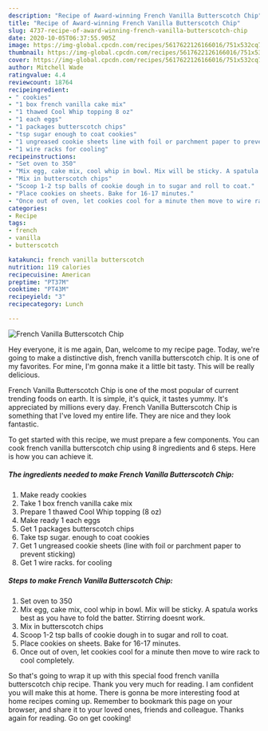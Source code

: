 ```yaml
---
description: "Recipe of Award-winning French Vanilla Butterscotch Chip"
title: "Recipe of Award-winning French Vanilla Butterscotch Chip"
slug: 4737-recipe-of-award-winning-french-vanilla-butterscotch-chip
date: 2020-10-05T06:37:55.905Z
image: https://img-global.cpcdn.com/recipes/5617622126166016/751x532cq70/french-vanilla-butterscotch-chip-recipe-main-photo.jpg
thumbnail: https://img-global.cpcdn.com/recipes/5617622126166016/751x532cq70/french-vanilla-butterscotch-chip-recipe-main-photo.jpg
cover: https://img-global.cpcdn.com/recipes/5617622126166016/751x532cq70/french-vanilla-butterscotch-chip-recipe-main-photo.jpg
author: Mitchell Wade
ratingvalue: 4.4
reviewcount: 18764
recipeingredient:
- " cookies"
- "1 box french vanilla cake mix"
- "1 thawed Cool Whip topping 8 oz"
- "1 each eggs"
- "1 packages butterscotch chips"
- "tsp sugar enough to coat cookies"
- "1 ungreased cookie sheets line with foil or parchment paper to prevent sticking"
- "1 wire racks for cooling"
recipeinstructions:
- "Set oven to 350"
- "Mix egg, cake mix, cool whip in bowl. Mix will be sticky. A spatula works best as you have to fold the batter. Stirring doesnt work."
- "Mix in butterscotch chips"
- "Scoop 1-2 tsp balls of cookie dough in to sugar and roll to coat."
- "Place cookies on sheets. Bake for 16-17 minutes."
- "Once out of oven, let cookies cool for a minute then move to wire rack to cool completely."
categories:
- Recipe
tags:
- french
- vanilla
- butterscotch

katakunci: french vanilla butterscotch 
nutrition: 119 calories
recipecuisine: American
preptime: "PT37M"
cooktime: "PT43M"
recipeyield: "3"
recipecategory: Lunch

---
```



![French Vanilla Butterscotch Chip](https://img-global.cpcdn.com/recipes/5617622126166016/751x532cq70/french-vanilla-butterscotch-chip-recipe-main-photo.jpg)

Hey everyone, it is me again, Dan, welcome to my recipe page. Today, we're going to make a distinctive dish, french vanilla butterscotch chip. It is one of my favorites. For mine, I'm gonna make it a little bit tasty. This will be really delicious.

French Vanilla Butterscotch Chip is one of the most popular of current trending foods on earth. It is simple, it's quick, it tastes yummy. It's appreciated by millions every day. French Vanilla Butterscotch Chip is something that I've loved my entire life. They are nice and they look fantastic.




To get started with this recipe, we must prepare a few components. You can cook french vanilla butterscotch chip using 8 ingredients and 6 steps. Here is how you can achieve it.

<!--inarticleads1-->

##### The ingredients needed to make French Vanilla Butterscotch Chip:

1. Make ready  cookies
1. Take 1 box french vanilla cake mix
1. Prepare 1 thawed Cool Whip topping (8 oz)
1. Make ready 1 each eggs
1. Get 1 packages butterscotch chips
1. Take tsp sugar. enough to coat cookies
1. Get 1 ungreased cookie sheets (line with foil or parchment paper to prevent sticking)
1. Get 1 wire racks. for cooling




<!--inarticleads2-->

##### Steps to make French Vanilla Butterscotch Chip:

1. Set oven to 350
1. Mix egg, cake mix, cool whip in bowl. Mix will be sticky. A spatula works best as you have to fold the batter. Stirring doesnt work.
1. Mix in butterscotch chips
1. Scoop 1-2 tsp balls of cookie dough in to sugar and roll to coat.
1. Place cookies on sheets. Bake for 16-17 minutes.
1. Once out of oven, let cookies cool for a minute then move to wire rack to cool completely.




So that's going to wrap it up with this special food french vanilla butterscotch chip recipe. Thank you very much for reading. I am confident you will make this at home. There is gonna be more interesting food at home recipes coming up. Remember to bookmark this page on your browser, and share it to your loved ones, friends and colleague. Thanks again for reading. Go on get cooking!
